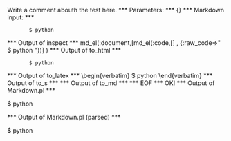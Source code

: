 Write a comment abouth the test here.
*** Parameters: ***
{}
*** Markdown input: ***

           $ python       



*** Output of inspect ***
md_el(:document,[md_el(:code,[] , {:raw_code=>"       $ python       "})] )
*** Output of to_html ***
<pre
      ><code>       $ python       </code
    ></pre
  >
*** Output of to_latex ***
\begin{verbatim}       $ python       \end{verbatim}

*** Output of to_s ***

*** Output of to_md ***

*** EOF ***



	OK!



*** Output of Markdown.pl ***
<p>$ python       </p>

*** Output of Markdown.pl (parsed) ***
<p>$ python </p
  >